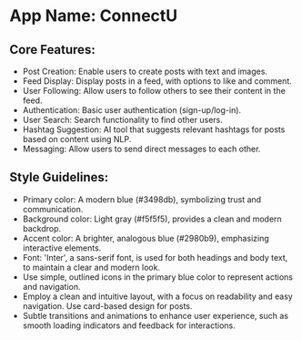 # **App Name**: ConnectU

## Core Features:

- Post Creation: Enable users to create posts with text and images.
- Feed Display: Display posts in a feed, with options to like and comment.
- User Following: Allow users to follow others to see their content in the feed.
- Authentication: Basic user authentication (sign-up/log-in).
- User Search: Search functionality to find other users.
- Hashtag Suggestion: AI tool that suggests relevant hashtags for posts based on content using NLP.
- Messaging: Allow users to send direct messages to each other.

## Style Guidelines:

- Primary color: A modern blue (#3498db), symbolizing trust and communication.
- Background color: Light gray (#f5f5f5), provides a clean and modern backdrop.
- Accent color: A brighter, analogous blue (#2980b9), emphasizing interactive elements.
- Font: 'Inter', a sans-serif font, is used for both headings and body text, to maintain a clear and modern look.
- Use simple, outlined icons in the primary blue color to represent actions and navigation.
- Employ a clean and intuitive layout, with a focus on readability and easy navigation. Use card-based design for posts.
- Subtle transitions and animations to enhance user experience, such as smooth loading indicators and feedback for interactions.
